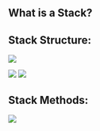 ## What is a Stack?

## Stack Structure:

![](https://cloudup.com/cfn1qu4S3FA+)


![](https://cloudup.com/cegg-4M-9I4+)
![](https://cloudup.com/cSY-eFj17wF+)


## Stack Methods:

![](https://cloudup.com/cTEIlITezgc+)
